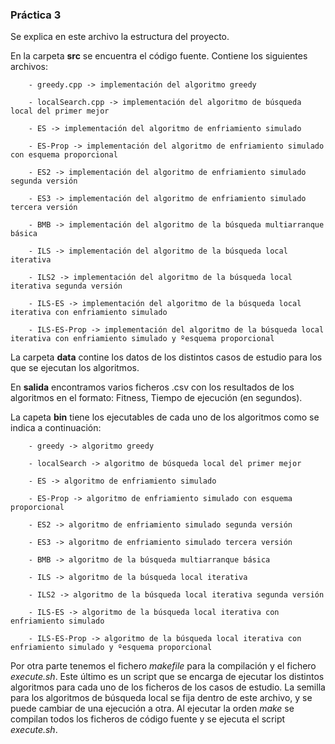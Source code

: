 ### Práctica 3

Se explica en este archivo la estructura del proyecto. 

En la carpeta **src** se encuentra el código fuente. Contiene los siguientes archivos:

		- greedy.cpp -> implementación del algoritmo greedy
		
		- localSearch.cpp -> implementación del algoritmo de búsqueda local del primer mejor
						
		- ES -> implementación del algoritmo de enfriamiento simulado
		
		- ES-Prop -> implementación del algoritmo de enfriamiento simulado con esquema proporcional
		
		- ES2 -> implementación del algoritmo de enfriamiento simulado segunda versión
		
		- ES3 -> implementación del algoritmo de enfriamiento simulado tercera versión
		
		- BMB -> implementación del algoritmo de la búsqueda multiarranque básica
		
		- ILS -> implementación del algoritmo de la búsqueda local iterativa
		
		- ILS2 -> implementación del algoritmo de la búsqueda local iterativa segunda versión
		
		- ILS-ES -> implementación del algoritmo de la búsqueda local iterativa con enfriamiento simulado
		
		- ILS-ES-Prop -> implementación del algoritmo de la búsqueda local iterativa con enfriamiento simulado y ºesquema proporcional

La carpeta **data** contine los datos de los distintos casos de estudio para los que se ejecutan los algoritmos.

En **salida** encontramos varios ficheros .csv con los resultados de los algoritmos en el formato: Fitness, Tiempo de ejecución (en segundos).

La capeta **bin** tiene los ejecutables de cada uno de los algoritmos como se indica a continuación: 

		- greedy -> algoritmo greedy
		
		- localSearch -> algoritmo de búsqueda local del primer mejor
		
		- ES -> algoritmo de enfriamiento simulado
		
		- ES-Prop -> algoritmo de enfriamiento simulado con esquema proporcional
		
		- ES2 -> algoritmo de enfriamiento simulado segunda versión
		
		- ES3 -> algoritmo de enfriamiento simulado tercera versión
		
		- BMB -> algoritmo de la búsqueda multiarranque básica
		
		- ILS -> algoritmo de la búsqueda local iterativa
		
		- ILS2 -> algoritmo de la búsqueda local iterativa segunda versión
		
		- ILS-ES -> algoritmo de la búsqueda local iterativa con enfriamiento simulado
		
		- ILS-ES-Prop -> algoritmo de la búsqueda local iterativa con enfriamiento simulado y ºesquema proporcional
		
Por otra parte tenemos el fichero *makefile* para la compilación y el fichero *execute.sh*. Este último es un script que se encarga de ejecutar los distintos algoritmos para cada uno de los ficheros de los casos de estudio. La semilla para los algoritmos de búsqueda local se fija dentro de este archivo, y se puede cambiar de una ejecución a otra. Al ejecutar la orden *make* se compilan todos los ficheros de código fuente y se ejecuta el script *execute.sh*. 

